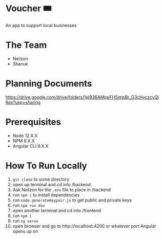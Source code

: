 # Voucher 🎟
An app to support local businesses

# The Team
* Neilzon
* Shanuk

# Planning Documents
https://drive.google.com/drive/folders/1pl936AMppFH5impBr_G3cHvczcvQl6ex?usp=sharing

# Prerequisites
* Node 12.X.X
* NPM 6.X.X
* Angular CLI 9.X.X

# How To Run Locally
1. `git clone` to some directory 
2. open up terminal and cd into /backend
3. Ask Neilzon for the `.env` file to place in /backend
4. run `npm i` to install dependencies
5. run `node generateKeypair.js` to get public and private keys
6. run `npm run dev`
7. open another terminal and cd into /frontend
8. run `npm i`
9. run `ng serve`
10. open browser and go to http://localhost:4200 or whatever port Angular opens up on

